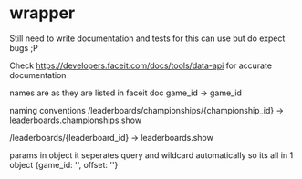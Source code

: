 # wrapper

Still need to write documentation and tests for this
can use but do expect bugs ;P

Check https://developers.faceit.com/docs/tools/data-api
for accurate documentation

names are as they are listed in faceit doc
game_id -> game_id

naming conventions
/leaderboards/championships/{championship_id} -> leaderboards.championships.show

​/leaderboards​/{leaderboard_id} -> leaderboards.show

params in object it seperates query and wildcard automatically so its all in 1 object
{game_id: '', offset: ''}
